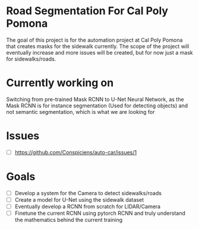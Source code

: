 # Road Segmentation For Cal Poly Pomona 
The goal of this project is for the automation project at Cal Poly Pomona that creates masks for the sidewalk currently. The scope of the project will eventually increase and more issues will be created, but for now just a mask for sidewalks/roads. 

# Currently working on 
Switching from pre-trained Mask RCNN to U-Net Neural Network, as the Mask RCNN is for instance segmentation (Used for detecting objects) and not semantic segmentation, which is what we are looking for


# Issues 
- [ ] https://github.com/Conspiciens/auto-car/issues/1

# Goals 
 - [ ] Develop a system for the Camera to detect sidewalks/roads
 - [ ] Create a model for U-Net using the sidewalk dataset 
 - [ ] Eventually develop a RCNN from scratch for LIDAR/Camera
 - [ ] Finetune the current RCNN using pytorch RCNN and truly understand the mathematics behind the current training
